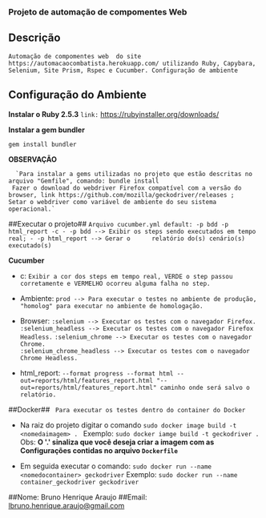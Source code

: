 ### Projeto de automação de compomentes Web ###


## Descrição ##

  `Automação de compomentes web  do site  https://automacaocombatista.herokuapp.com/ utilizando Ruby, Capybara, Selenium, Site Prism, Rspec e Cucumber.
    Configuração de ambiente`

## Configuração do Ambiente ##

**Instalar o Ruby 2.5.3**
 `link:` https://rubyinstaller.org/downloads/

**Instalar a gem bundler**

  `gem install bundler`

**OBSERVAÇÃO**

      `Para instalar a gems utilizadas no projeto que estão descritas no arquivo "Gemfile", comando: bundle install
     Fazer o download do webdriver Firefox compatível com a versão do browser, link https://github.com/mozilla/geckodriver/releases ;
    Setar o webdriver como variável de ambiente do seu sistema operacional.`

##Executar o projeto##
  `Arquivo cucumber.yml default: -p bdd -p html_report -c - -p bdd --> Exibir os steps sendo executados em tempo real; - -p html_report --> Gerar o      relatório do(s) cenário(s) executado(s)`

**Cucumber**
  - c: `Exibir a cor dos steps em tempo real, VERDE o step passou corretamente e VERMELHO ocorreu alguma falha no step.`

  - Ambiente: `prod --> Para executar o testes no ambiente de produção, "homolog" para executar no ambiente de homologação.`

  - Browser: `:selenium --> Executar os testes com o navegador Firefox.`
             `:selenium_headless --> Executar os testes com o navegador Firefox Headless.`
             `:selenium_chrome --> Executar os testes com o navegador Chrome.`  
             `:selenium_chrome_headless --> Executar os testes com o navegador Chrome Headless.`  
  - html_report: `--format progress --format html --out=reports/html/features_report.html "--out=reports/html/features_report.html" caminho onde será salvo o relatório.`

##Docker##
  ` Para executar os testes dentro do container do Docker`

  - Na raiz do projeto digitar o comando `sudo docker image build -t <nomedaimagem> . `
    Exemplo: `sudo docker iamge build -t geckodriver .`
      Obs: **O '.' sinaliza que você deseja criar a imagem com as Configurações contidas no arquivo `Dockerfile`**

  - Em seguida executar o comando: `sudo docker run --name <nomedocontainer> geckodriver`
      Exemplo: `sudo docker run --name container_geckodriver geckodriver`


##Nome: Bruno Henrique Araujo
##Email: lbruno.henrique.araujo@gmail.com
